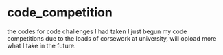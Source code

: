 # code_competition
the codes for code challenges I had taken
I just begun my code competitions due to the loads of corsework at university, 
will opload more what I take in the future.
